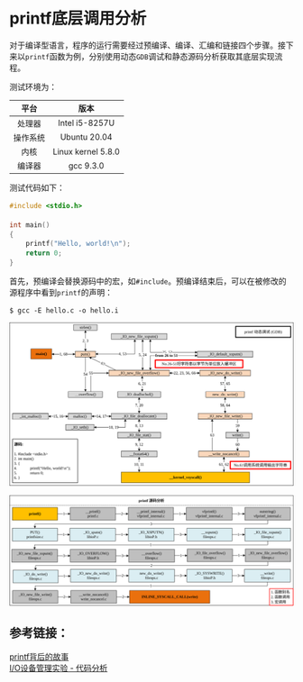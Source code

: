 # printf底层调用分析

对于编译型语言，程序的运行需要经过预编译、编译、汇编和链接四个步骤。接下来以```printf```函数为例，分别使用动态```GDB```调试和静态源码分析获取其底层实现流程。

测试环境为：

平台|版本
:----: | :---:
处理器 | Intel i5-8257U
操作系统 | Ubuntu 20.04
内核 | Linux kernel 5.8.0
编译器 | gcc 9.3.0

测试代码如下：
```c
#include <stdio.h>

int main()
{
    printf("Hello, world!\n");
    return 0;
}
```

首先，预编译会替换源码中的宏，如```#include```。预编译结束后，可以在被修改的源程序中看到```printf```的声明：
```shell
$ gcc -E hello.c -o hello.i
```

![printf动态调用流程](images/printfGDB.svg)



![printf静态代码分析](images/printfCODE.svg)


## 参考链接：
[printf背后的故事](https://www.cnblogs.com/fanzhidongyzby/p/3519838.html) <br>
[I/O设备管理实验 - 代码分析](http://edward-zhu.github.io/special/os_exp/2015/01/03/exp-6.2.html)
